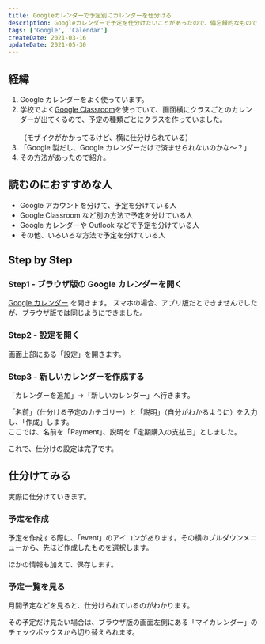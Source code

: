 ```yaml
---
title: Googleカレンダーで予定別にカレンダーを仕分ける
description: Googleカレンダーで予定を仕分けたいことがあったので、備忘録的なものです
tags: ['Google', 'Calendar']
createDate: 2021-03-16
updateDate: 2021-05-30
---
```


## 経緯

1. Google カレンダーをよく使っています。<br>
2. 学校でよく[Google Classroom](http://classroom.google.com/)を使っていて、画面横にクラスごとのカレンダーが出てくるので、予定の種類ごとにクラスを作っていました。<br><webp-image src="/images/blog/2021/03/separate-gcalendar/01" ext="png" alt="Google Calendarの画面"></webp-image><br>（モザイクがかかってるけど、横に仕分けられている）
3. 「Google 製だし、Google カレンダーだけで済ませられないのかな～？」<br>
4. その方法があったので紹介。

## 読むのにおすすめな人

- Google アカウントを分けて、予定を分けている人
- Google Classroom など別の方法で予定を分けている人
- Google カレンダーや Outlook などで予定を分けている人
- その他、いろいろな方法で予定を分けている人

## Step by Step

### Step1 - ブラウザ版の Google カレンダーを開く

[Google カレンダー](https://calendar.google.com/) を開きます。
スマホの場合、アプリ版だとできませんでしたが、ブラウザ版では同じようにできました。

### Step2 - 設定を開く

画面上部にある「設定」を開きます。
<webp-image src="/images/blog/2021/03/separate-gcalendar/02" ext="png" alt="Google Calendarの設定画面"></webp-image>

### Step3 - 新しいカレンダーを作成する

「カレンダーを追加」→「新しいカレンダー」へ行きます。

「名前」（仕分ける予定のカテゴリー）と「説明」（自分がわかるように）を入力し、「作成」します。<br>
ここでは、名前を「Payment」、説明を「定期購入の支払日」としました。
<webp-image src="/images/blog/2021/03/separate-gcalendar/03" ext="png" alt="入力して作成する"></webp-image>

これで、仕分けの設定は完了です。

## 仕分けてみる

実際に仕分けていきます。

### 予定を作成

予定を作成する際に、「<span class="material-icons">event</span>」のアイコンがあります。その横のプルダウンメニューから、先ほど作成したものを選択します。<br>
<webp-image src="/images/blog/2021/03/separate-gcalendar/04" ext="png" alt="予定を作成する"></webp-image>

ほかの情報も加えて、保存します。

### 予定一覧を見る

月間予定などを見ると、仕分けられているのがわかります。
<webp-image src="/images/blog/2021/03/separate-gcalendar/05" ext="png" alt="予定一覧"></webp-image>

その予定だけ見たい場合は、ブラウザ版の画面左側にある「マイカレンダー」のチェックボックスから切り替えられます。
